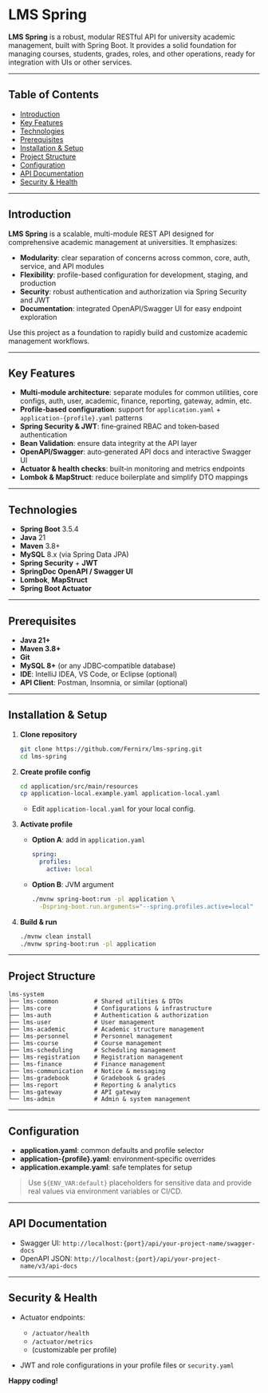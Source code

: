 # LMS Spring

**LMS Spring** is a robust, modular RESTful API for university academic management, built with Spring Boot. It provides a solid foundation for managing courses, students, grades, roles, and other operations, ready for integration with UIs or other services.

---

## Table of Contents

* [Introduction](#introduction)
* [Key Features](#key-features)
* [Technologies](#technologies)
* [Prerequisites](#prerequisites)
* [Installation & Setup](#installation--setup)
* [Project Structure](#project-structure)
* [Configuration](#configuration)
* [API Documentation](#api-documentation)
* [Security & Health](#security--health)

---

## Introduction

**LMS Spring** is a scalable, multi-module REST API designed for comprehensive academic management at universities. It emphasizes:

* **Modularity**: clear separation of concerns across common, core, auth, service, and API modules
* **Flexibility**: profile-based configuration for development, staging, and production
* **Security**: robust authentication and authorization via Spring Security and JWT
* **Documentation**: integrated OpenAPI/Swagger UI for easy endpoint exploration

Use this project as a foundation to rapidly build and customize academic management workflows.

---

## Key Features

* **Multi‑module architecture**: separate modules for common utilities, core configs, auth, user, academic, finance, reporting, gateway, admin, etc.
* **Profile‑based configuration**: support for `application.yaml` + `application-{profile}.yaml` patterns
* **Spring Security & JWT**: fine‑grained RBAC and token‑based authentication
* **Bean Validation**: ensure data integrity at the API layer
* **OpenAPI/Swagger**: auto‑generated API docs and interactive Swagger UI
* **Actuator & health checks**: built‑in monitoring and metrics endpoints
* **Lombok & MapStruct**: reduce boilerplate and simplify DTO mappings

---

## Technologies

* **Spring Boot** 3.5.4
* **Java** 21
* **Maven** 3.8+
* **MySQL** 8.x (via Spring Data JPA)
* **Spring Security** + **JWT**
* **SpringDoc OpenAPI / Swagger UI**
* **Lombok**, **MapStruct**
* **Spring Boot Actuator**

---

## Prerequisites

* **Java 21+**
* **Maven 3.8+**
* **Git**
* **MySQL 8+** (or any JDBC‑compatible database)
* **IDE**: IntelliJ IDEA, VS Code, or Eclipse (optional)
* **API Client**: Postman, Insomnia, or similar (optional)

---

## Installation & Setup

1. **Clone repository**

   ```bash
   git clone https://github.com/Fernirx/lms-spring.git
   cd lms-spring
   ```
2. **Create profile config**

   ```bash
   cd application/src/main/resources
   cp application-local.example.yaml application-local.yaml
   ```

    * Edit `application-local.yaml` for your local config.
3. **Activate profile**

    * **Option A**: add in `application.yaml`

      ```yaml
      spring:
        profiles:
          active: local
      ```
    * **Option B**: JVM argument

      ```bash
      ./mvnw spring-boot:run -pl application \
        -Dspring-boot.run.arguments="--spring.profiles.active=local"
      ```
4. **Build & run**

   ```bash
   ./mvnw clean install
   ./mvnw spring-boot:run -pl application
   ```

---

## Project Structure

```plaintext
lms-system
├── lms-common          # Shared utilities & DTOs
├── lms-core            # Configurations & infrastructure
├── lms-auth            # Authentication & authorization
├── lms-user            # User management
├── lms-academic        # Academic structure management
├── lms-personnel       # Personnel management
├── lms-course          # Course management
├── lms-scheduling      # Scheduling management
├── lms-registration    # Registration management
├── lms-finance         # Finance management
├── lms-communication   # Notice & messaging
├── lms-gradebook       # Gradebook & grades
├── lms-report          # Reporting & analytics
├── lms-gateway         # API gateway
└── lms-admin           # Admin & system management
```

---

## Configuration

* **application.yaml**: common defaults and profile selector
* **application-{profile}.yaml**: environment‑specific overrides
* **application.example.yaml**: safe templates for setup

> Use `${ENV_VAR:default}` placeholders for sensitive data and provide real values via environment variables or CI/CD.

---

## API Documentation

* Swagger UI: `http://localhost:{port}/api/your-project-name/swagger-docs`
* OpenAPI JSON: `http://localhost:{port}/api/your-project-name/v3/api-docs`

---

## Security & Health

* Actuator endpoints:

    * `/actuator/health`
    * `/actuator/metrics`
    * (customizable per profile)
* JWT and role configurations in your profile files or `security.yaml`

**Happy coding!**